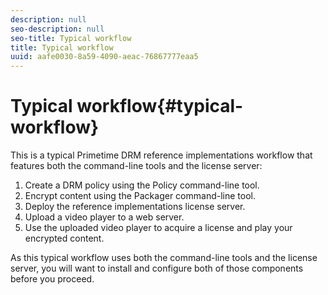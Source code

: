 ```yaml
---
description: null
seo-description: null
seo-title: Typical workflow
title: Typical workflow
uuid: aafe0030-8a59-4090-aeac-76867777eaa5
---
```


# Typical workflow{#typical-workflow}

This is a typical Primetime DRM reference implementations workflow that features both the command-line tools and the license server:

1. Create a DRM policy using the Policy command-line tool. 
1. Encrypt content using the Packager command-line tool. 
1. Deploy the reference implementations license server. 
1. Upload a video player to a web server. 
1. Use the uploaded video player to acquire a license and play your encrypted content.

As this typical workflow uses both the command-line tools and the license server, you will want to install and configure both of those components before you proceed. 
